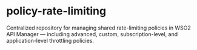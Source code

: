 # policy-rate-limiting
Centralized repository for managing shared rate-limiting policies in WSO2 API Manager — including advanced, custom, subscription-level, and application-level throttling policies.
